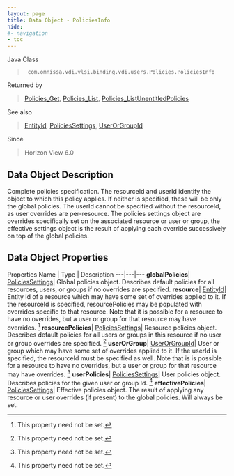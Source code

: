 ```yaml
---
layout: page
title: Data Object - PoliciesInfo
hide:
#- navigation
- toc
---
```






Java Class
> ` com.omnissa.vdi.vlsi.binding.vdi.users.Policies.PoliciesInfo`

Returned by
> [Policies_Get](vdi.users.Policies.md#get), [Policies_List](vdi.users.Policies.md#list), [Policies_ListUnentitledPolicies](vdi.users.Policies.md#listUnentitledPolicies)

See also
> [EntityId](vdi.EntityId.md), [PoliciesSettings](vdi.users.Policies.PoliciesSettings.md), [UserOrGroupId](vdi.entity.UserOrGroupId.md)

Since
> Horizon View 6.0


## Data Object Description

Complete policies specification. The resourceId and userId identify the object to which this policy applies. If neither is specified, these will be only the global policies. The userId cannot be specified without the resourceId, as user overrides are per-resource. The policies settings object are overrides specifically set on the associated resource or user or group, the effective settings object is the result of applying each override successively on top of the global policies.

## Data Object Properties
Properties
Name |  Type |  Description
---|---|---
**globalPolicies**| [PoliciesSettings](vdi.users.Policies.PoliciesSettings.md)|  Global policies object. Describes default policies for all resources, users, or groups if no overrides are specified.
**resource**| [EntityId](vdi.EntityId.md)|  Entity Id of a resource which may have some set of overrides applied to it. If the resourceId is specified, resourcePolicies may be populated with overrides specific to that resource. Note that it is possible for a resource to have no overrides, but a user or group for that resource may have overrides. [^1]
**resourcePolicies**| [PoliciesSettings](vdi.users.Policies.PoliciesSettings.md)|  Resource policies object. Describes default policies for all users or groups in this resource if no user or group overrides are specified. [^1]
**userOrGroup**| [UserOrGroupId](vdi.entity.UserOrGroupId.md)|  User or group which may have some set of overrides applied to it. If the userId is specified, the resourceId must be specified as well. Note that is is possible for a resource to have no overrides, but a user or group for that resource may have overrides. [^1]
**userPolicies**| [PoliciesSettings](vdi.users.Policies.PoliciesSettings.md)|  User policies object. Describes policies for the given user or group Id. [^1]
**effectivePolicies**| [PoliciesSettings](vdi.users.Policies.PoliciesSettings.md)|  Effective policies object. The result of applying any resource or user overrides (if present) to the global policies. Will always be set.


 


[^1]: This property need not be set.